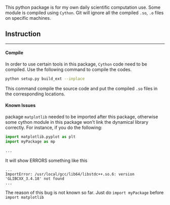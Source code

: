 This python package is for my own daily scientific computation use. Some module is compiled using `Cython`. Git will ignore all the compiled `.so`, `.o` files on specific machines.

## Instruction

---

#### Compile

In order to use certain tools in this package, `Cython` code need to be compiled. Use the following command to compile the codes.

```bash
python setup.py build_ext --inplace
```

This command compile the source code and put the compiled `.so` files in the corresponding locations.

#### Known Issues

package `matplotlib` needed to be imported after this package, otherwise some cython module in this package won't link the dynamical
library correctly. For instance, if you do the following:

```python
import matplotlib.pyplot as plt
import myPackage as mp

...
```

It will show ERRORS something like this

```
...
ImportError: /usr/local/gcc/lib64/libstdc++.so.6: version 'GLIBCXX_3.4.18' not found
...
```

The reason of this bug is not known so far. Just do `import myPackage` before `import matplotlib`
